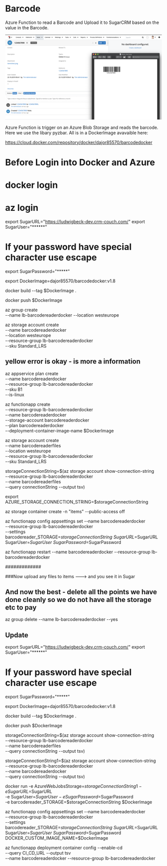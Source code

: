 # Barcode

Azure Function to read a Barcode and Upload it to SugarCRM based on the value in the Barcode.



![SugarCRM Screenshot](SugarCRM-BarcodeDokument.png)

Azure Function is trigger on an Azure Blob Storage and reads the barcode. Here we use the libary pyzbar. All is in a DockerImage avavaible here:

https://cloud.docker.com/repository/docker/dajor85570/barcodedocker



###
# Before Login into Docker and Azure
# docker login  
# az login 


export SugarURL="https://ludwigbeck-dev.crm-couch.com/"
export SugarUser="******"
# If your password have special character use escape 
export SugarPassword="*****"

export DockerImage=dajor85570/barcodedocker:v1.8



docker build --tag $DockerImage .   

docker push $DockerImage

az group create \
--name lb-barcodereaderdocker --location  westeurope 

az storage account create \
--name barcodereaderdocker \
--location westeurope \
--resource-group lb-barcodereaderdocker \
--sku Standard_LRS

## yellow error is okay - is more a information

az appservice plan create \
--name barcodereaderdocker \
--resource-group lb-barcodereaderdocker \
--sku B1 \
--is-linux


az functionapp create \
--resource-group lb-barcodereaderdocker \
--name barcodereaderdocker \
--storage-account  barcodereaderdocker \
--plan barcodereaderdocker \
--deployment-container-image-name $DockerImage




az storage account create \
--name barcodereaderfiles \
--location westeurope \
--resource-group lb-barcodereaderdocker \
--sku Standard_LRS



storageConnectionString=$(az storage account show-connection-string \
--resource-group lb-barcodereaderdocker \
--name barcodereaderfiles \
--query connectionString --output tsv) 

export AZURE_STORAGE_CONNECTION_STRING=$storageConnectionString

az storage container create -n "items" --public-access off

az functionapp config appsettings set --name barcodereaderdocker \
--resource-group lb-barcodereaderdocker \
--settings barcodereader_STORAGE=$storageConnectionString \
 SugarURL=$SugarURL \
 SugarUser=$SugarUser \
 SugarPassword=$SugarPassword



az functionapp restart --name barcodereaderdocker --resource-group lb-barcodereaderdocker


#############

###Now upload any files to items ---> and you see it in Sugar 



## And now the best - delete all the points we have done cleanly so we do not have all the storage etc to pay 

az group delete --name lb-barcodereaderdocker --yes


## Update 


export SugarURL="https://ludwigbeck-dev.crm-couch.com/"
export SugarUser="******"
# If your password have special character use escape 
export SugarPassword="*****"

export DockerImage=dajor85570/barcodedocker:v1.8

docker build --tag $DockerImage .   

docker push $DockerImage

storageConnectionString=$(az storage account show-connection-string \
--resource-group lb-barcodereaderdocker \
--name barcodereaderfiles \
--query connectionString --output tsv) 

storageConnectionString1=$(az storage account show-connection-string \
--resource-group lb-barcodereaderdocker \
--name barcodereaderdocker \
--query connectionString --output tsv) 



docker run -e AzureWebJobsStorage=$storageConnectionString1 -e SugarURL=$SugarURL \
  -e SugarUser=$SugarUser -e SugarPassword=$SugarPassword \
  -e barcodereader_STORAGE=$storageConnectionString $DockerImage


az functionapp config appsettings set --name barcodereaderdocker \
--resource-group lb-barcodereaderdocker \
--settings barcodereader_STORAGE=$storageConnectionString \
 SugarURL=$SugarURL \
 SugarUser=$SugarUser \
 SugarPassword=$SugarPassword \
 DOCKER_CUSTOM_IMAGE_NAME=$DockerImage



az functionapp deployment container config --enable-cd \
--query CI_CD_URL --output tsv \
--name barcodereaderdocker --resource-group lb-barcodereaderdocker